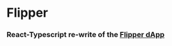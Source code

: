 # Flipper

### React-Typescript re-write of the [Flipper dApp](https://github.com/samigabor/flipper-dapp)
